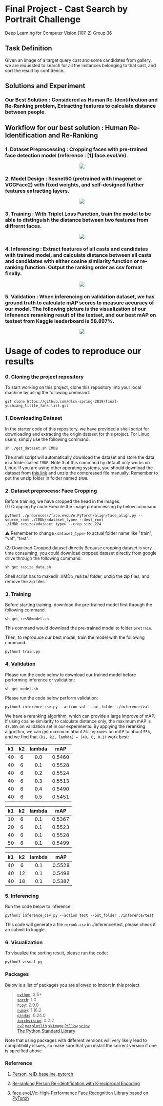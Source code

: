 # Final Project - Cast Search by Portrait Challenge
Deep Learning for Computer Vision (107-2) Group 36  

## Task Definition
Given an image of a target query cast and some candidates from gallery, we are requested to search for all the instances belonging to that cast, and sort the result by confidence.

## Solutions and Experiment
### Our Best Solution : Considered as Human Re-Identification and Re-Ranking problem, Extracting features to calculate distance between people.

## Workflow for our best solution : Human Re-Identification and Re-Ranking
### 1. Dataset Preprocessing : Cropping faces with pre-trained face detection model (reference : [1] face.evoLVe).
<p align="center">
  <img src="./src/preprocess.PNG">
</p>

### 2. Model Design : Resnet50 (pretrained with Imagenet or VGGFace2) with fixed weights, and self-designed further features extracting layers.
<p align="center">
  <img src="./src/model.PNG">
</p>

### 3. Training : With Triplet Loss Function, train the model to be able to distinguish the distance between two features from diffrernt faces.
<p align="center">
  <img src="./src/loss_function.PNG">
</p>

### 4. Inferencing : Extract features of all casts and candidates with trained model, and calculate distance between all casts and candidates with either cosine similarity function or re-ranking function. Output the ranking order as csv format finally.
<p align="center">
  <img src="./src/rerank.PNG">
</p>

### 5. Validation : When inferencing on validation dataset, we has ground truth to calculate mAP scores to measure accuracy of our model. The following picture is the visualization of our infenence reranking result of the testset, and our best mAP on testset from Kaggle leaderboard is 58.897%.
<p align="center">
  <img src="./src/result.PNG">
</p>


# Usage of codes to reproduce our results
### 0. Cloning the project repository
To start working on this project, clone this repository into your local machine by using the following command.

    git clone https://github.com/dlcv-spring-2019/final-yuchiang_little_fans-list.git

### 1. Downloading Dataset
In the starter code of this repository, we have provided a shell script for downloading and extracting the origin dataset for this project. For Linux users, simply use the following command.

    sh ./get_dataset.sh IMDB
The shell script will automatically download the dataset and store the data in a folder called `IMDB`. Note that this command by default only works on Linux. If you are using other operating systems, you should download the dataset from [this link](https://drive.google.com/drive/folders/1GItzg9wJBiPFrDPBUXQdZgs1ac0Wwbju?usp=sharing
) and unzip the compressed file manually. Remember to put the unzip folder in folder named `IMDB`.

### 2. Dataset preprocess: Face Cropping
Before training, we have cropped the head in the images.  
(1) Cropping by code
Execute the image preprocessing by below command

    python3 ./preprocess/face.evoLVe.PyTorch/align/face_align.py --source_root ./IMDb/<dataset_type> --dest_root ./IMDb_resize/<dataset_type> --crop_size 224

⚠️ Remember to change `<dataset_type>` to actual folder name like "train", "val", "test".

(2) Download Cropped dataset directly
Because cropping dataset is very time consuming, you could download cropped dataset directly from google drive through the following command.

    sh get_resize_data.sh

Shell script has to makedir ./IMDb_resize/ folder, unzip the zip files, and remove the zip files.

### 3. Training
Before starting training, download the pre-trained model first through the following command.

    sh get_res50model.sh

This command would download the pre-trained model to folder `pretrain`.

Then, to reproduce our best model, train the model with the following command.
  
    python3 train.py

### 4. Validation

Please run the code below to download our trained model before performing inference or validation:
  
    sh get_model.sh

Please run the code below perform validation:

    python3 inference_csv.py --action val --out_folder ./inference/val

We have a reranking algorithm, which can provide a large improve of mAP. If using cosine similarity to calculate distance only, the maximum mAP is `47.05%` on validation set in our experiments. By applying the reranking algorithm, we can get maximum about `8% improves` on mAP to about `55%`, and we find that `(k1, k2, lambda) = (40, 6, 0.1)` work best:

|  k1   |  k2   | lambda |  mAP   |
| :---: | :---: | :----: | :----: |
|  40   |   6   |  0.0   | 0.5460 |
|  40   |   6   |  0.1   | 0.5528 |
|  40   |   6   |  0.2   | 0.5524 |
|  40   |   6   |  0.3   | 0.5513 |
|  40   |   6   |  0.4   | 0.5490 |
|  40   |   6   |  0.5   | 0.5451 |

|  k1   |  k2   | lambda |  mAP   |
| :---: | :---: | :----: | :----: |
|  10   |   6   |  0.1   | 0.5367 |
|  20   |   6   |  0.1   | 0.5523 |
|  40   |   6   |  0.1   | 0.5528 |
|  50   |   6   |  0.1   | 0.5499 |

|  k1   |  k2   | lambda |  mAP   |
| :---: | :---: | :----: | :----: |
|  40   |   6   |  0.1   | 0.5528 |
|  40   |  12   |  0.1   | 0.5498 |
|  40   |  18   |  0.1   | 0.5387 |

### 5. Inferencing

Run the code below to inference:

    python3 inference_csv.py --action test --out_folder ./inference/test

This code will generate a file `rerank.csv` in ./inference/test, please check it an submit to kaggle.

### 6. Visualization

To visualize the sorting result, please run the code:

    python3 visual.py

### Packages
Below is a list of packages you are allowed to import in this project:

> [`python`](https://www.python.org/): 3.5+  
> [`torch`](https://pytorch.org/): 1.0  
> [`h5py`](https://www.h5py.org/): 2.9.0  
> [`numpy`](http://www.numpy.org/): 1.16.2  
> [`pandas`](https://pandas.pydata.org/): 0.24.0  
> [`torchvision`](https://pypi.org/project/torchvision/): 0.2.2  
> [`cv2`](https://pypi.org/project/opencv-python/)
> [`matplotlib`](https://matplotlib.org/)
> [`skimage`](https://scikit-image.org/)
> [`Pillow`](https://pillow.readthedocs.io/en/stable/)
> [`scipy`](https://www.scipy.org/)  
> [The Python Standard Library](https://docs.python.org/3/library/)

Note that using packages with different versions will very likely lead to compatibility issues, so make sure that you install the correct version if one is specified above.

### Referrence

1. [Person_reID_baseline_pytorch](https://github.com/layumi/Person_reID_baseline_pytorch)

2. [Re-ranking Person Re-identification with K-reciprocal Encoding](http://openaccess.thecvf.com/content_cvpr_2017/papersZhong_Re-Ranking_Person_Re-Identification_CVPR_2017_paper.pdf)

3. [face.evoLVe: High-Performance Face Recognition Library based on PyTorch](https://github.com/ZhaoJ9014/face.evoLVe.PyTorch)